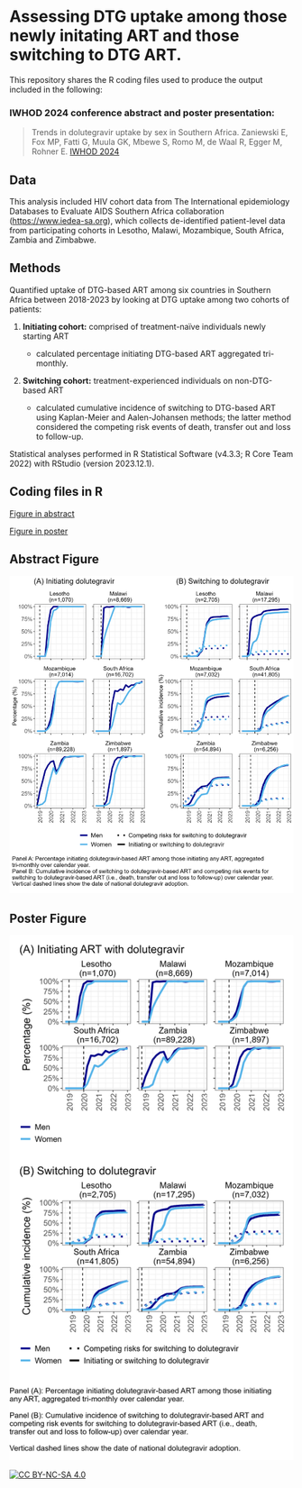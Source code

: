 # Assessing DTG uptake among those newly initating ART and those switching to DTG ART.

This repository shares the R coding files used to produce the output included in the following:

### IWHOD 2024 conference abstract and poster presentation: 

> Trends in dolutegravir uptake by sex in Southern Africa. Zaniewski E, Fox MP, Fatti G, Muula GK, Mbewe S, Romo M, de Waal R, Egger M, Rohner E. [IWHOD 2024](https://iwhod.org/)

## Data
This analysis included HIV cohort data from The International epidemiology Databases to Evaluate AIDS Southern Africa collaboration (https://www.iedea-sa.org), which collects de-identified patient-level data from participating cohorts in Lesotho, Malawi, Mozambique, South Africa, Zambia and Zimbabwe. 


## Methods

Quantified uptake of DTG-based ART among six countries in Southern Africa between 2018-2023 by looking at DTG uptake among two cohorts of patients:

1) **Initiating cohort:** comprised of treatment-naïve individuals newly starting ART  
    - calculated percentage initiating DTG-based ART aggregated tri-monthly.

2) **Switching cohort:** treatment-experienced individuals on non-DTG-based ART
    - calculated cumulative incidence of switching to DTG-based ART using Kaplan-Meier and Aalen-Johansen methods; the latter method considered the competing risk events of death, transfer out and loss to follow-up.


Statistical analyses performed in R Statistical Software (v4.3.3; R Core Team 2022) with RStudio (version 2023.12.1).

## Coding files in R

[Figure in abstract](analyses/012_IWHOD2024_Abstract_Fig1_v2.Rmd)   

[Figure in poster](analyses/013_IWHOD2024_Poster_Fig1_v3.Rmd)  

## Abstract Figure

![Abstract_Fig1](Figures/Fig1_ctry_sex20-39_with_panel_txt.png)

## Poster Figure

![Poster_Fig1](Figures/Combo_version3_ctry_sex20-39_with_panel_txt.png)


[![CC BY-NC-SA 4.0][cc-by-nc-sa-image]][cc-by-nc-sa]

[cc-by-nc-sa]: http://creativecommons.org/licenses/by-nc-sa/4.0/
[cc-by-nc-sa-image]: https://licensebuttons.net/l/by-nc-sa/4.0/88x31.png
